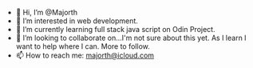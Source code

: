 - 👋 Hi, I’m @Majorth
- 👀 I’m interested in web development.
- 🌱 I’m currently learning full stack java script on Odin Project. 
- 💞️ I’m looking to collaborate on...I'm not sure about this yet. As I learn I want to help where I can. More to follow.
- 📫 How to reach me: majorth@icloud.com

<!---
Majorth/Majorth is a ✨ special ✨ repository because its `README.md` (this file) appears on your GitHub profile.
You can click the Preview link to take a look at your changes.
--->
